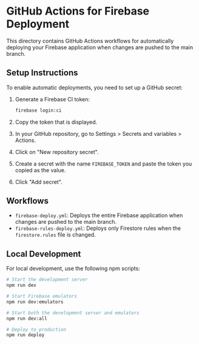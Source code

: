 # GitHub Actions for Firebase Deployment

This directory contains GitHub Actions workflows for automatically deploying your Firebase application when changes are pushed to the main branch.

## Setup Instructions

To enable automatic deployments, you need to set up a GitHub secret:

1. Generate a Firebase CI token:
   ```bash
   firebase login:ci
   ```

2. Copy the token that is displayed.

3. In your GitHub repository, go to Settings > Secrets and variables > Actions.

4. Click on "New repository secret".

5. Create a secret with the name `FIREBASE_TOKEN` and paste the token you copied as the value.

6. Click "Add secret".

## Workflows

- `firebase-deploy.yml`: Deploys the entire Firebase application when changes are pushed to the main branch.
- `firebase-rules-deploy.yml`: Deploys only Firestore rules when the `firestore.rules` file is changed.

## Local Development

For local development, use the following npm scripts:

```bash
# Start the development server
npm run dev

# Start Firebase emulators
npm run dev:emulators

# Start both the development server and emulators
npm run dev:all

# Deploy to production
npm run deploy
```